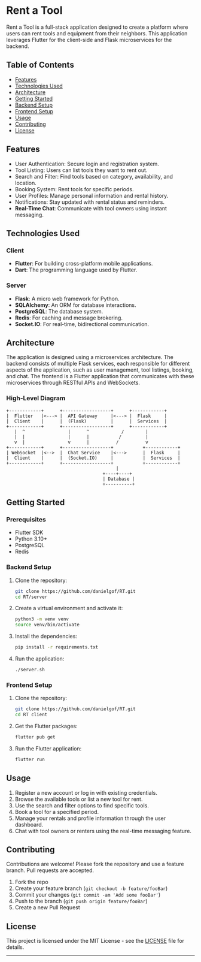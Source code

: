 # Rent a Tool

Rent a Tool is a full-stack application designed to create a platform where users can rent tools and equipment from their neighbors. This application leverages Flutter for the client-side and Flask microservices for the backend.

## Table of Contents

- [Features](#features)
- [Technologies Used](#technologies-used)
- [Architecture](#architecture)
- [Getting Started](#getting-started)
- [Backend Setup](#backend-setup)
- [Frontend Setup](#frontend-setup)
- [Usage](#usage)
- [Contributing](#contributing)
- [License](#license)

## Features

- User Authentication: Secure login and registration system.
- Tool Listing: Users can list tools they want to rent out.
- Search and Filter: Find tools based on category, availability, and location.
- Booking System: Rent tools for specific periods.
- User Profiles: Manage personal information and rental history.
- Notifications: Stay updated with rental status and reminders.
- **Real-Time Chat**: Communicate with tool owners using instant messaging.

## Technologies Used

### Client

- **Flutter**: For building cross-platform mobile applications.
- **Dart**: The programming language used by Flutter.

### Server

- **Flask**: A micro web framework for Python.
- **SQLAlchemy**: An ORM for database interactions.
- **PostgreSQL**: The database system.
- **Redis**: For caching and message brokering.
- **Socket.IO**: For real-time, bidirectional communication.

## Architecture

The application is designed using a microservices architecture. The backend consists of multiple Flask services, each responsible for different aspects of the application, such as user management, tool listings, booking, and chat. The frontend is a Flutter application that communicates with these microservices through RESTful APIs and WebSockets.

### High-Level Diagram

```
+------------+      +------------------+      +------------+
|  Flutter   |<---> |  API Gateway     |<---> |  Flask     |
|  Client    |      |  (Flask)         |      |  Services  |
+------------+      +------------------+      +------------+
   |  ^                |      ^            /        |  
   |  |                |      |           /         |  
   v  |                v      |          /          v  
+------------+      +------------------+           +------------+
| WebSocket  |<-->  |  Chat Service    |<--->      |  Flask     |
|  Client    |      |  (Socket.IO)     |           |  Services  |
+------------+      +------------------+           +------------+
                                         |
                                    +----+----+
                                    | Database |
                                    +----------+
```

## Getting Started

### Prerequisites

- Flutter SDK
- Python 3.10+
- PostgreSQL
- Redis

### Backend Setup

1. Clone the repository:

    ```bash
    git clone https://github.com/danielgof/RT.git
    cd RT/server
    ```

2. Create a virtual environment and activate it:

    ```bash
    python3 -m venv venv
    source venv/bin/activate
    ```

3. Install the dependencies:

    ```bash
    pip install -r requirements.txt
    ```

4. Run the application:

    ```bash
    ./server.sh
    ```

### Frontend Setup

1. Clone the repository:

    ```bash
    git clone https://github.com/danielgof/RT.git
    cd RT client
    ```

2. Get the Flutter packages:

    ```bash
    flutter pub get
    ```

3. Run the Flutter application:

    ```bash
    flutter run
    ```

## Usage

1. Register a new account or log in with existing credentials.
2. Browse the available tools or list a new tool for rent.
3. Use the search and filter options to find specific tools.
4. Book a tool for a specified period.
5. Manage your rentals and profile information through the user dashboard.
6. Chat with tool owners or renters using the real-time messaging feature.

## Contributing

Contributions are welcome! Please fork the repository and use a feature branch. Pull requests are accepted.

1. Fork the repo
2. Create your feature branch (`git checkout -b feature/fooBar`)
3. Commit your changes (`git commit -am 'Add some fooBar'`)
4. Push to the branch (`git push origin feature/fooBar`)
5. Create a new Pull Request

## License

This project is licensed under the MIT License - see the [LICENSE](LICENSE) file for details.

---
